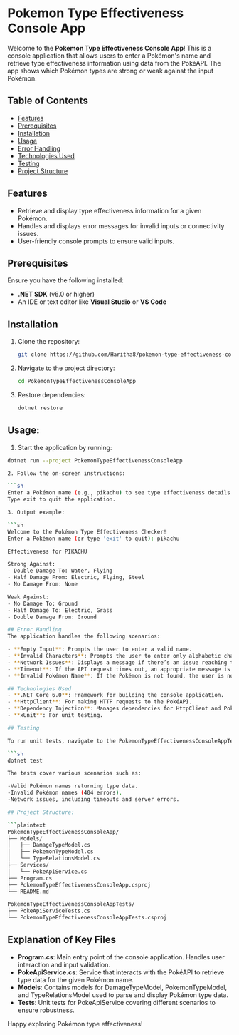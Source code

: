 # Pokemon Type Effectiveness Console App

Welcome to the **Pokemon Type Effectiveness Console App**! This is a console application that allows users to enter a Pokémon's name and retrieve type effectiveness information using data from the PokéAPI. The app shows which Pokémon types are strong or weak against the input Pokémon.

## Table of Contents

- [Features](#features)
- [Prerequisites](#prerequisites)
- [Installation](#installation)
- [Usage](#usage)
- [Error Handling](#error-handling)
- [Technologies Used](#technologies-used)
- [Testing](#testing)
- [Project Structure](#project-structure)


## Features

- Retrieve and display type effectiveness information for a given Pokémon.
- Handles and displays error messages for invalid inputs or connectivity issues.
- User-friendly console prompts to ensure valid inputs.

## Prerequisites

Ensure you have the following installed:

- **.NET SDK** (v6.0 or higher)
- An IDE or text editor like **Visual Studio** or **VS Code**

## Installation

1. Clone the repository:

   ```sh
   git clone https://github.com/Haritha8/pokemon-type-effectiveness-console.git

2. Navigate to the project directory:

   ```sh
   cd PokemonTypeEffectivenessConsoleApp

3. Restore dependencies:

   ```sh
   dotnet restore


## Usage:

1. Start the application by running:

 ```sh
 dotnet run --project PokemonTypeEffectivenessConsoleApp

2. Follow the on-screen instructions:

```sh
Enter a Pokémon name (e.g., pikachu) to see type effectiveness details.
Type exit to quit the application.

3. Output example:

```sh
Welcome to the Pokémon Type Effectiveness Checker!
Enter a Pokémon name (or type 'exit' to quit): pikachu

Effectiveness for PIKACHU

Strong Against:
- Double Damage To: Water, Flying
- Half Damage From: Electric, Flying, Steel
- No Damage From: None

Weak Against:
- No Damage To: Ground
- Half Damage To: Electric, Grass
- Double Damage From: Ground

## Error Handling
The application handles the following scenarios:

- **Empty Input**: Prompts the user to enter a valid name.
- **Invalid Characters**: Prompts the user to enter only alphabetic characters (e.g., no numbers).
- **Network Issues**: Displays a message if there’s an issue reaching the API.
- **Timeout**: If the API request times out, an appropriate message is displayed.
- **Invalid Pokémon Name**: If the Pokémon is not found, the user is notified.

## Technologies Used
- **.NET Core 6.0**: Framework for building the console application.
- **HttpClient**: For making HTTP requests to the PokéAPI.
- **Dependency Injection**: Manages dependencies for HttpClient and PokeApiService.
- **xUnit**: For unit testing.

## Testing

To run unit tests, navigate to the PokemonTypeEffectivenessConsoleAppTests directory and use the following command:

 ```sh
dotnet test

The tests cover various scenarios such as:

-Valid Pokémon names returning type data.
-Invalid Pokémon names (404 errors).
-Network issues, including timeouts and server errors.

## Project Structure:

```plaintext
PokemonTypeEffectivenessConsoleApp/
├── Models/
│   ├── DamageTypeModel.cs
│   ├── PokemonTypeModel.cs
│   └── TypeRelationsModel.cs
├── Services/
│   └── PokeApiService.cs
├── Program.cs
├── PokemonTypeEffectivenessConsoleApp.csproj
└── README.md

PokemonTypeEffectivenessConsoleAppTests/
├── PokeApiServiceTests.cs
└── PokemonTypeEffectivenessConsoleAppTests.csproj
```

## Explanation of Key Files
- **Program.cs**: Main entry point of the console application. Handles user interaction and input validation.
- **PokeApiService.cs**: Service that interacts with the PokéAPI to retrieve type data for the given Pokémon name.
- **Models**: Contains models for DamageTypeModel, PokemonTypeModel, and TypeRelationsModel used to parse and display Pokémon type data.
- **Tests**: Unit tests for PokeApiService covering different scenarios to ensure robustness.

Happy exploring Pokémon type effectiveness!